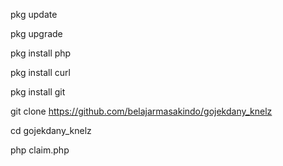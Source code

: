 pkg update

pkg upgrade

pkg install php

pkg install curl

pkg install git

git clone https://github.com/belajarmasakindo/gojekdany_knelz

cd gojekdany_knelz

php claim.php



